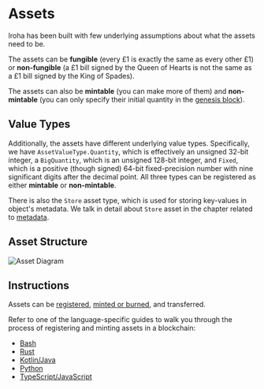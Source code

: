 # Assets

Iroha has been built with few underlying assumptions about what the assets
need to be.

The assets can be **fungible** (every £1 is exactly the same as every other
£1) or **non-fungible** (a £1 bill signed by the Queen of Hearts is not the
same as a £1 bill signed by the King of Spades).

The assets can also be **mintable** (you can make more of them) and
**non-mintable** (you can only specify their initial quantity in the
[genesis block](/guide/configure/genesis.md)).

## Value Types

Additionally, the assets have different underlying value types.
Specifically, we have `AssetValueType.Quantity`, which is effectively an
unsigned 32-bit integer, a `BigQuantity`, which is an unsigned 128-bit
integer, and `Fixed`, which is a positive (though signed) 64-bit
fixed-precision number with nine significant digits after the decimal
point. All three types can be registered as either **mintable** or
**non-mintable**.

There is also the `Store` asset type, which is used for storing key-values
in object's metadata. We talk in detail about `Store` asset in the chapter
related to [metadata](metadata.md).

## Asset Structure

![Asset Diagram](/img/asset-diagram.png)

## Instructions

Assets can be [registered](./instructions.md#un-register),
[minted or burned](./instructions.md#mint-burn), and transferred.

Refer to one of the language-specific guides to walk you through the
process of registering and minting assets in a blockchain:

- [Bash](/guide/bash.md#_5-registering-and-minting-assets)
- [Rust](/guide/rust.md#_5-registering-and-minting-assets)
- [Kotlin/Java](/guide/kotlin-java.md#_5-registering-and-minting-assets)
- [Python](/guide/python.md#_5-registering-and-minting-assets)
- [TypeScript/JavaScript](/guide/javascript.md#_5-registering-and-minting-assets)
